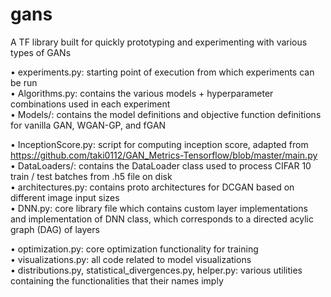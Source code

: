 # gans
A TF library built for quickly prototyping and experimenting with various types of GANs

• experiments.py: starting point of execution from which experiments can be run \
• Algorithms.py: contains the various models + hyperparameter combinations used in each experiment \
• Models/: contains the model definitions and objective function definitions for vanilla GAN, WGAN-GP, and fGAN 
  
  
• InceptionScore.py: script for computing inception score, adapted from https://github.com/taki0112/GAN_Metrics-Tensorflow/blob/master/main.py \
• DataLoaders/: contains the DataLoader class used to process CIFAR 10 train / test batches from .h5 file on disk \
• architectures.py: contains proto architectures for DCGAN based on different image input sizes \
• DNN.py: core library file which contains custom layer implementations and implementation of DNN class, which corresponds to a directed acylic graph (DAG) of layers


• optimization.py: core optimization functionality for training \
• visualizations.py: all code related to model visualizations \
• distributions.py, statistical_divergences.py, helper.py: various utilities containing the functionalities that their names imply
